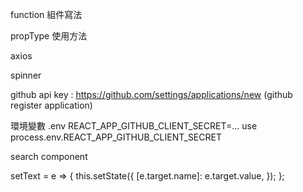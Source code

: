 function 組件寫法

propType 使用方法

axios

spinner

github api key : https://github.com/settings/applications/new
(github register application)

環境變數
.env
REACT_APP_GITHUB_CLIENT_SECRET=...
use
process.env.REACT_APP_GITHUB_CLIENT_SECRET

search component

setText = e => {
this.setState({
[e.target.name]: e.target.value,
});
};
